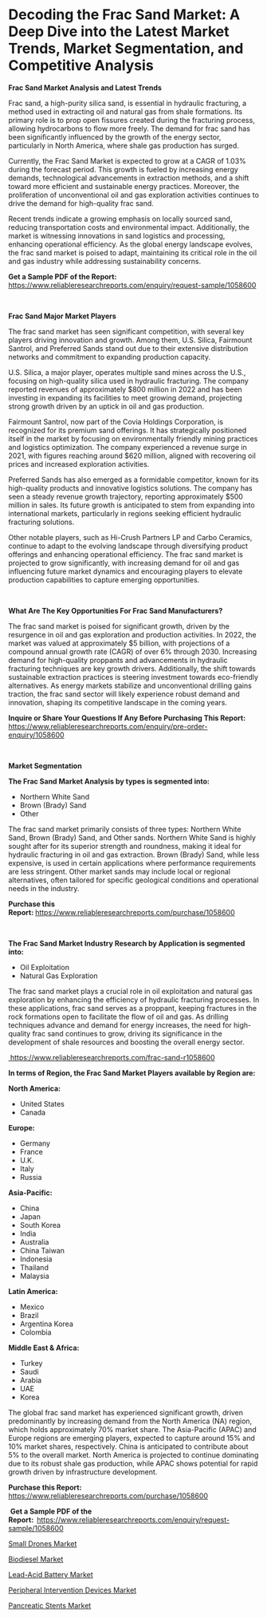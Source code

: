 <p><h1>Decoding the Frac Sand Market: A Deep Dive into the Latest Market Trends, Market Segmentation, and Competitive Analysis</h1></p><p><strong>Frac Sand Market Analysis and Latest Trends</strong></p>
<p><p>Frac sand, a high-purity silica sand, is essential in hydraulic fracturing, a method used in extracting oil and natural gas from shale formations. Its primary role is to prop open fissures created during the fracturing process, allowing hydrocarbons to flow more freely. The demand for frac sand has been significantly influenced by the growth of the energy sector, particularly in North America, where shale gas production has surged.</p><p>Currently, the Frac Sand Market is expected to grow at a CAGR of 1.03% during the forecast period. This growth is fueled by increasing energy demands, technological advancements in extraction methods, and a shift toward more efficient and sustainable energy practices. Moreover, the proliferation of unconventional oil and gas exploration activities continues to drive the demand for high-quality frac sand.</p><p>Recent trends indicate a growing emphasis on locally sourced sand, reducing transportation costs and environmental impact. Additionally, the market is witnessing innovations in sand logistics and processing, enhancing operational efficiency. As the global energy landscape evolves, the frac sand market is poised to adapt, maintaining its critical role in the oil and gas industry while addressing sustainability concerns.</p></p>
<p><strong>Get a Sample PDF of the Report:&nbsp;</strong> <a href="https://www.reliableresearchreports.com/enquiry/request-sample/1058600?utm_campaign=118&utm_medium=2&utm_source=Github&utm_content=ia&utm_term=06112024&utm_id=frac-sand">https://www.reliableresearchreports.com/enquiry/request-sample/1058600</a></p>
<p>&nbsp;</p>
<p><strong>Frac Sand Major Market Players</strong></p>
<p><p>The frac sand market has seen significant competition, with several key players driving innovation and growth. Among them, U.S. Silica, Fairmount Santrol, and Preferred Sands stand out due to their extensive distribution networks and commitment to expanding production capacity.</p><p>U.S. Silica, a major player, operates multiple sand mines across the U.S., focusing on high-quality silica used in hydraulic fracturing. The company reported revenues of approximately $800 million in 2022 and has been investing in expanding its facilities to meet growing demand, projecting strong growth driven by an uptick in oil and gas production.</p><p>Fairmount Santrol, now part of the Covia Holdings Corporation, is recognized for its premium sand offerings. It has strategically positioned itself in the market by focusing on environmentally friendly mining practices and logistics optimization. The company experienced a revenue surge in 2021, with figures reaching around $620 million, aligned with recovering oil prices and increased exploration activities.</p><p>Preferred Sands has also emerged as a formidable competitor, known for its high-quality products and innovative logistics solutions. The company has seen a steady revenue growth trajectory, reporting approximately $500 million in sales. Its future growth is anticipated to stem from expanding into international markets, particularly in regions seeking efficient hydraulic fracturing solutions.</p><p>Other notable players, such as Hi-Crush Partners LP and Carbo Ceramics, continue to adapt to the evolving landscape through diversifying product offerings and enhancing operational efficiency. The frac sand market is projected to grow significantly, with increasing demand for oil and gas influencing future market dynamics and encouraging players to elevate production capabilities to capture emerging opportunities.</p></p>
<p>&nbsp;</p>
<p><strong>What Are The Key Opportunities For Frac Sand Manufacturers?</strong></p>
<p><p>The frac sand market is poised for significant growth, driven by the resurgence in oil and gas exploration and production activities. In 2022, the market was valued at approximately $5 billion, with projections of a compound annual growth rate (CAGR) of over 6% through 2030. Increasing demand for high-quality proppants and advancements in hydraulic fracturing techniques are key growth drivers. Additionally, the shift towards sustainable extraction practices is steering investment towards eco-friendly alternatives. As energy markets stabilize and unconventional drilling gains traction, the frac sand sector will likely experience robust demand and innovation, shaping its competitive landscape in the coming years.</p></p>
<p><strong>Inquire or Share Your Questions If Any Before Purchasing This Report:</strong> <a href="https://www.reliableresearchreports.com/enquiry/pre-order-enquiry/1058600?utm_campaign=118&utm_medium=2&utm_source=Github&utm_content=ia&utm_term=06112024&utm_id=frac-sand">https://www.reliableresearchreports.com/enquiry/pre-order-enquiry/1058600</a></p>
<p>&nbsp;</p>
<p><strong>Market Segmentation</strong></p>
<p><strong>The Frac Sand Market Analysis by types is segmented into:</strong></p>
<p><ul><li>Northern White Sand</li><li>Brown (Brady) Sand</li><li>Other</li></ul></p>
<p><p>The frac sand market primarily consists of three types: Northern White Sand, Brown (Brady) Sand, and Other sands. Northern White Sand is highly sought after for its superior strength and roundness, making it ideal for hydraulic fracturing in oil and gas extraction. Brown (Brady) Sand, while less expensive, is used in certain applications where performance requirements are less stringent. Other market sands may include local or regional alternatives, often tailored for specific geological conditions and operational needs in the industry.</p></p>
<p><strong>Purchase this Report:&nbsp;</strong><a href="https://www.reliableresearchreports.com/purchase/1058600?utm_campaign=118&utm_medium=2&utm_source=Github&utm_content=ia&utm_term=06112024&utm_id=frac-sand">https://www.reliableresearchreports.com/purchase/1058600</a></p>
<p>&nbsp;</p>
<p><strong>The Frac Sand Market Industry Research by Application is segmented into:</strong></p>
<p><ul><li>Oil Exploitation</li><li>Natural Gas Exploration</li></ul></p>
<p><p>The frac sand market plays a crucial role in oil exploitation and natural gas exploration by enhancing the efficiency of hydraulic fracturing processes. In these applications, frac sand serves as a proppant, keeping fractures in the rock formations open to facilitate the flow of oil and gas. As drilling techniques advance and demand for energy increases, the need for high-quality frac sand continues to grow, driving its significance in the development of shale resources and boosting the overall energy sector.</p></p>
<p><a href="https://www.reliableresearchreports.com/frac-sand-r1058600?utm_campaign=118&utm_medium=2&utm_source=Github&utm_content=ia&utm_term=06112024&utm_id=frac-sand">&nbsp;https://www.reliableresearchreports.com/frac-sand-r1058600</a></p>
<p><strong>In terms of Region, the Frac Sand Market Players available by Region are:</strong></p>
<p>
    <p> <strong> North America: </strong>
        <ul>
            <li>United States</li>
            <li>Canada</li>
        </ul>
        </p> 
    <p> <strong> Europe: </strong>
        <ul>
            <li>Germany</li>
            <li>France</li>
            <li>U.K.</li>
            <li>Italy</li>
            <li>Russia</li>
        </ul>
        </p> 
    <p> <strong> Asia-Pacific: </strong>
        <ul>
            <li>China</li>
            <li>Japan</li>
            <li>South Korea</li>
            <li>India</li>
            <li>Australia</li>
            <li>China Taiwan</li>
            <li>Indonesia</li>
            <li>Thailand</li>
            <li>Malaysia</li>
        </ul>
        </p> 
    <p> <strong> Latin America: </strong>
        <ul>
            <li>Mexico</li>
            <li>Brazil</li>
            <li>Argentina Korea</li>
            <li>Colombia</li>
        </ul>
        </p> 
    <p> <strong> Middle East & Africa: </strong>
        <ul>
            <li>Turkey</li>
            <li>Saudi</li>
            <li>Arabia</li>
            <li>UAE</li>
            <li>Korea</li>
        </ul>
    </p>
    </p>
<p><p>The global frac sand market has experienced significant growth, driven predominantly by increasing demand from the North America (NA) region, which holds approximately 70% market share. The Asia-Pacific (APAC) and Europe regions are emerging players, expected to capture around 15% and 10% market shares, respectively. China is anticipated to contribute about 5% to the overall market. North America is projected to continue dominating due to its robust shale gas production, while APAC shows potential for rapid growth driven by infrastructure development.</p></p>
<p><strong>Purchase this Report: </strong><a href="https://www.reliableresearchreports.com/purchase/1058600?utm_campaign=118&utm_medium=2&utm_source=Github&utm_content=ia&utm_term=06112024&utm_id=frac-sand">https://www.reliableresearchreports.com/purchase/1058600</a></p>
<p>&nbsp;<strong>Get a Sample PDF of the Report:&nbsp;&nbsp;</strong><a href="https://www.reliableresearchreports.com/enquiry/request-sample/1058600?utm_campaign=118&utm_medium=2&utm_source=Github&utm_content=ia&utm_term=06112024&utm_id=frac-sand">https://www.reliableresearchreports.com/enquiry/request-sample/1058600</a></p>
<p><strong></strong></p>
<p><p><a href="https://www.linkedin.com/pulse/comprehensive-small-drones-market-report-segmentation-xyknc?utm_campaign=118&utm_medium=2&utm_source=Github&utm_content=ia&utm_term=06112024&utm_id=frac-sand">Small Drones Market</a></p><p><a href="https://github.com/leonidmsw5y/Market-Research-Report-List-1/blob/main/biodiesel-market.md?utm_campaign=118&utm_medium=2&utm_source=Github&utm_content=ia&utm_term=06112024&utm_id=frac-sand">Biodiesel Market</a></p><p><a href="https://www.linkedin.com/pulse/lead-acid-battery-market-investigation-industry-evolution-ikgbc?utm_campaign=118&utm_medium=2&utm_source=Github&utm_content=ia&utm_term=06112024&utm_id=frac-sand">Lead-Acid Battery Market</a></p><p><a href="https://issuu.com/reportprime-2/docs/peripheral-intervention-devices-mar_3fa0f1665518b1?utm_campaign=118&utm_medium=2&utm_source=Github&utm_content=ia&utm_term=06112024&utm_id=frac-sand">Peripheral Intervention Devices Market</a></p><p><a href="https://issuu.com/reportprime-2/docs/pancreatic-stents-market-size-2030._ec28c3558384f5?utm_campaign=118&utm_medium=2&utm_source=Github&utm_content=ia&utm_term=06112024&utm_id=frac-sand">Pancreatic Stents Market</a></p></p>